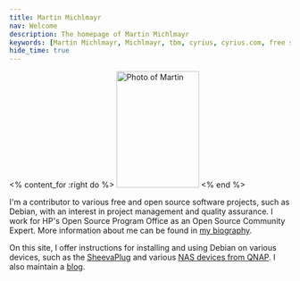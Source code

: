 ```yaml
---
title: Martin Michlmayr
nav: Welcome
description: The homepage of Martin Michlmayr
keywords: [Martin Michlmayr, Michlmayr, tbm, cyrius, cyrius.com, free software]
hide_time: true
---
```


<% content_for :right do %>
<img src = "images/palm.jpg" class="border" alt = "Photo of Martin" width="148" height="209" />
<% end %>

I'm a contributor to various free and open source software projects, such
as Debian, with an interest in project management and quality assurance.  I
work for HP's Open Source Program Office as an Open Source Community
Expert.  More information about me can be found in [my biography](bio/).

On this site, I offer instructions for installing and using Debian on
various devices, such as the [SheevaPlug](debian/kirkwood/sheevaplug/) and
various [NAS devices from QNAP](debian/kirkwood/qnap/).  I also maintain a
[blog](blog).

